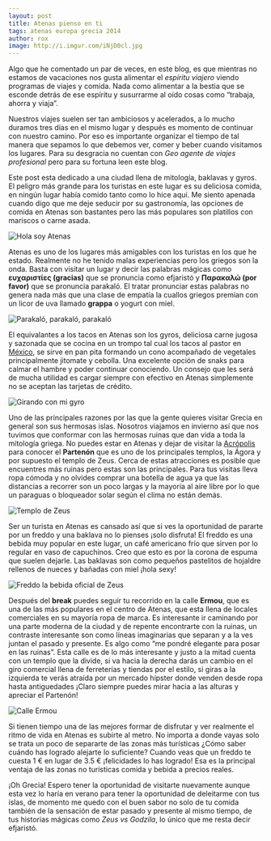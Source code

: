 ```yaml
---
layout: post
title: Atenas pienso en ti
tags: atenas europa grecia 2014
author: rox
image: http://i.imgur.com/iNjD0cl.jpg
---
```

Algo que he comentado un par de veces, en este blog, es que mientras no estamos de vacaciones nos gusta alimentar el *espíritu viajero* viendo programas de viajes y comida. Nada como alimentar a la bestia que se esconde detrás de ese espíritu y susurrarme al oído cosas como “trabaja, ahorra y viaja”.

Nuestros viajes suelen ser tan ambiciosos y acelerados, a lo mucho duramos tres días en el mismo lugar y después es momento de continuar con nuestro camino. Por eso es importante organizar el tiempo de tal manera que sepamos lo que debemos ver, comer y beber cuando visitamos los lugares. Para su desgracia no cuentan con *Geo agente de viajes profesional* pero para su fortuna leen este blog.

Este post esta dedicado a una ciudad llena de mitología, baklavas y gyros. El peligro más grande para los turistas en este lugar es su deliciosa comida, en ningún lugar había comido tanto como lo hice aquí. Me siento apenada cuando digo que me deje seducir por su gastronomía, las opciones de comida en Atenas son bastantes pero las más populares son platillos con mariscos o carne asada.

![Hola soy Atenas](http://i.imgur.com/xbS7wwn.jpg)

Atenas es uno de los lugares más amigables con los turistas en los que he estado. Realmente no he tenido malas experiencias pero los griegos son la onda. Basta con visitar un lugar y decir las palabras mágicas como **ευχαριστίες (gracias)** que se pronuncia como efjaristó y **Παρακαλώ (por favor)** que se pronuncia parakaló. El tratar pronunciar estas palabras no genera nada más que una clase de empatía la cuallos griegos premian con un licor de uva llamado **grappa** o yogurt con miel.

![Parakaló, parakaló, parakaló](http://i.imgur.com/83DZCEh.jpg)

El equivalantes a los tacos en Atenas son los gyros, deliciosa carne jugosa y sazonada que se cocina en un trompo tal cual los tacos al pastor en [México](/tag/mexico), se sirve en pan pita formando un cono acompañado de vegetales principalmente jitomate y cebolla. Una excelente opción de snaks para calmar el hambre y poder continuar conociendo. Un consejo que les será de mucha utilidad es cargar siempre con efectivo en Atenas simplemente no se aceptan las tarjetas de crédito.

![Girando con mi gyro](http://i.imgur.com/FlttJ3l.jpg)

Uno de las principales razones por las que la gente quieres visitar Grecia en general son sus hermosas islas. Nosotros viajamos en invierno así que nos tuvimos que conformar con las hermosas ruinas que dan vida a toda la mitología griega. No puedes estar en Atenas y dejar de visitar la [Acrópolis](/acropolis/) para conocer el  **Partenón** que es uno de los principales templos, la Ágora y por supuesto el templo de Zeus. Cerca de estas atracciones es posible que encuentres más ruinas pero estas son las principales. Para tus visitas lleva ropa cómoda y no olvides comprar una botella de agua ya que las distancias a recorrer son un poco largas y la mayoría al aire libre por lo que un paraguas o bloqueador solar según el clima no están demás.

![Templo de Zeus](http://i.imgur.com/TZIA8R7.jpg)

Ser un turista en Atenas es cansado así que si ves la oportunidad de pararte por un freddo y una baklava no lo pienses ¡solo disfruta! El freddo es una bebida muy popular en este lugar, un café americano frío que sirven por lo regular en vaso de capuchinos. Creo que esto es por la corona de espuma que suelen dejarle. Las baklavas son como pequeños pastelitos de hojaldre rellenos de nueces y bañadas con miel ¡hola sexy!

![Freddo la bebida oficial de Zeus](http://i.imgur.com/bZMurWZ.jpg)

Después del **break** puedes seguir tu recorrido en la calle **Ermou**, que es una de las más populares en el centro de Atenas, que esta llena de locales comerciales en su mayoría ropa de marca. Es interesante ir caminando por una parte moderna de la ciudad y de repente encontrarte con la ruinas, un contraste interesante son como líneas imaginarias que separan y a la ves juntan el pasado y presente. Es algo como “me pondré elegante para posar en las ruinas”.  Esta calle es de lo más interesante y justo a la mitad cuenta con un templo que la divide, si va hacia la derecha darás un cambio en el giro comercial llena de ferreterías y tiendas por el estilo, si giras a la izquierda te verás atraída por un mercado hípster donde venden desde ropa hasta antiguedades ¡Claro siempre puedes mirar hacia a las alturas y apreciar el Partenón!

![Calle Ermou](http://i.imgur.com/1CHRBmJ.jpg)

Si tienen tiempo una de las mejores formar de disfrutar y ver realmente el ritmo de vida en Atenas es subirte al metro. No importa a donde vayas solo se trata un poco de separarte de las zonas más turísticas ¿Cómo saber cuándo has logrado alejarte lo suficiente? Cuando veas que un freddo te cuesta 1 € en lugar de 3.5 € ¡felicidades lo has logrado! Esa es la principal ventaja de las zonas no turísticas comida y bebida a precios reales.

¡Oh Grecia! Espero tener la oportunidad de visitarte nuevamente aunque esta vez lo haría en verano para tener la oportunidad de deleitarme con tus islas, de momento me quedo con el buen sabor no solo de tu comida también de la sensación de estar pasado y presente al mismo tiempo, de tus historias mágicas como *Zeus vs Godzila*, lo único que me resta decir efjaristó.
